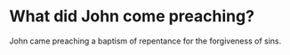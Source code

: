 # What did John come preaching?

John came preaching a baptism of repentance for the forgiveness of sins.
